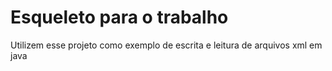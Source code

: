 # Esqueleto para o trabalho

Utilizem esse projeto como exemplo de escrita e leitura de arquivos xml em java
